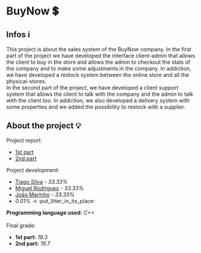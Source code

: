 # BuyNow :heavy_dollar_sign:

## Infos :information_source:
This project is about the sales system of the BuyNow company.
In the first part of the project we have developed the interface client-admin that allows the client to buy in the store and allows the admin to checkout the stats of the company and to make some adjustments in the company. In addiction, we have developed a restock system between the online store and all the physical-stores.<br>
In the second part of the project, we have developed a client support system that allows the client to talk with the company and the admin to talk with the client too. In addiction, we also developed a delivery system with some properties and we added the possibility to restock with a supplier.<br>

## About the project :bulb:
Project report: 
<ul>
   <li><a href="https://github.com/TiagoCaldaSilva/FEUP-AEDA/blob/master/AEDA-BuyNow/docs/Reports/Trabalho_Pratico_Parte_1.pdf">1st part</a></li>
   <li><a href="https://github.com/TiagoCaldaSilva/FEUP-AEDA/blob/master/AEDA-BuyNow/docs/Reports/Trabalho_Pratico_Parte_2.pdf">2nd part</a></li>
</ul>

Project development:
<ul>
   <li><a href="https://github.com/TiagoCaldaSilva">Tiago Silva</a> - <em>33.33%</em></li>
   <li><a href="https://github.com/mikRodrigues">Miguel Rodrigues</a> - <em>33.33%</em></li>
   <li><a href="https://github.com/JoaoAMarinho">João Marinho</a> - <em>33.33%</em></li>
   <li><em>0.01%</em> -> :put_litter_in_its_place:
</ul>

<strong>Programming language used:</strong> <em>C++</em>
<br><br>
Final grade:
<ul>
   <li><strong>1st part:</strong> <em>19.3</em></li>
   <li><strong>2nd part:</strong> <em>19.7</em></li>
</ul>
